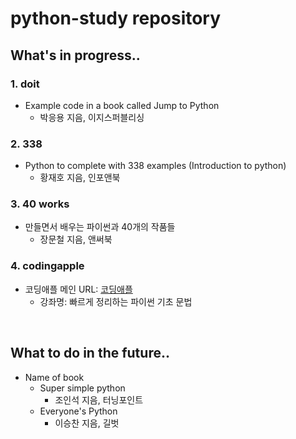 # python-study repository

## What's in progress..


### 1. doit
- Example code in a book called Jump to Python
  - 박응용 지음, 이지스퍼블리싱

### 2. 338
- Python to complete with 338 examples (Introduction to python)
  - 황재호 지음, 인포앤북

### 3. 40 works
- 만들면서 배우는 파이썬과 40개의 작품들
  - 장문철 지음, 앤써북

### 4. codingapple
- 코딩애플 메인 URL: [코딩애플](https://codingapple.com/)
  - 강좌명: 빠르게 정리하는 파이썬 기초 문법

<br>

## What to do in the future..
- Name of book
  - Super simple python
    - 조인석 지음, 터닝포인트 
  - Everyone's Python
    - 이승찬 지음, 길벗
